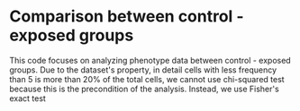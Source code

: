 # Comparison between control - exposed groups

This code focuses on analyzing phenotype data between control - exposed groups. Due to the dataset's property, in detail cells with less frequency than 5 is more than 20% of the total cells, we cannot use chi-squared test because this is the precondition of the analysis. Instead, we use Fisher's exact test
